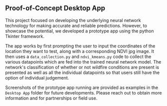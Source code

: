 ## Proof-of-Concept Desktop App

This project focused on developing the underlying neural network technology for making accurate and reliable predictions. However, to showcase the potential, we developed a prototype app using the python Tkinter framework. 

The app works by first prompting the user to input the coordinates of the location they want to test, along with a corresponding NDVI jpg image. It then uses a ```data_collection.py``` and ```ndvi_kmeans.py``` code to collect the various datapoints which are fed into the trained neural network model. The network's
classification of whether or not wildfire conditions are present is presented as well as all the individual datapoints so that users still have the option of individual judgement.

Screenshots of the prototype app running are provided as examples in the ```Desktop App``` folder for future developments. Please reach out to obtain more information and for partnerships or field use.
